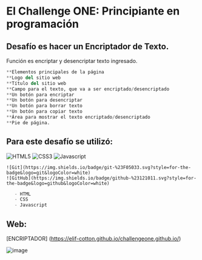# El Challenge ONE: Principiante en programación





## Desafío es  hacer un Encriptador de Texto.
Función es encriptar y desencriptar texto ingresado.

```python
**Elementos principales de la página
**Logo del sitio web
**Título del sitio web
**Campo para el texto, que va a ser encriptado/desencriptado
**Un botón para encriptar
**Un botón para desencriptar
**Un botón para borrar texto
**Un botón para copiar texto
**Área para mostrar el texto encriptado/desencriptado
**Pie de página.
```

## Para este desafío se utilizó:

 ![HTML5](https://img.shields.io/badge/html5-%23E34F26.svg?style=for-the-badge&logo=html5&logoColor=white) 
    ![CSS3](https://img.shields.io/badge/css3-%231572B6.svg?style=for-the-badge&logo=css3&logoColor=white) 
    ![Javascript](https://img.shields.io/badge/javascript-%23323330.svg?style=for-the-badge&logo=javascript&logoColor=%23F7DF1E)

    ![Git](https://img.shields.io/badge/git-%23F05033.svg?style=for-the-badge&logo=git&logoColor=white)
    ![GitHub](https://img.shields.io/badge/github-%23121011.svg?style=for-the-badge&logo=github&logoColor=white)

```python
   - HTML
   - CSS
   - Javascript
```
    
## Web: 

[ENCRIPTADOR] (https://elif-cotton.github.io/challengeone.github.io/)

![image](https://github.com/Elif-cotton/challengeone.github.io/assets/128503850/765577bc-d459-49db-8fbf-357c729ba73d)

